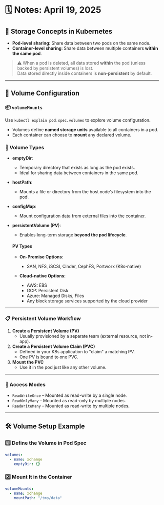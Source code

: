 
# 🗓️ Notes: April 19, 2025

## 🔹 Storage Concepts in Kubernetes

- **Pod-level sharing**: Share data between two pods on the same node.
- **Container-level sharing**: Share data between multiple containers **within the same pod**.

> ⚠️ When a pod is deleted, all data stored **within** the pod (unless backed by persistent volumes) is lost.  
> Data stored directly inside containers is **non-persistent** by default.

---

## 🔹 Volume Configuration

### 📦 `volumeMounts`  
Use `kubectl explain pod.spec.volumes` to explore volume configuration.  
- Volumes define **named storage units** available to all containers in a pod.
- Each container can choose to **mount** any declared volume.

### 📁 Volume Types

- **emptyDir**:  
  - Temporary directory that exists as long as the pod exists.  
  - Ideal for sharing data between containers in the same pod.
  
- **hostPath**:  
  - Mounts a file or directory from the host node’s filesystem into the pod.
  
- **configMap**:  
  - Mount configuration data from external files into the container.
  
- **persistentVolume (PV)**:
  - Enables long-term storage **beyond the pod lifecycle**.
  
  #### PV Types

  - **On-Premise Options**:
    - SAN, NFS, iSCSI, Cinder, CephFS, Portworx (K8s-native)

  - **Cloud-native Options**:
    - AWS: EBS
    - GCP: Persistent Disk
    - Azure: Managed Disks, Files
    - Any block storage services supported by the cloud provider

---

### 📋 Persistent Volume Workflow

1. **Create a Persistent Volume (PV)**  
   - Usually provisioned by a separate team (external resource, not in-app).
2. **Create a Persistent Volume Claim (PVC)**  
   - Defined in your K8s application to "claim" a matching PV.
   - One PV is bound to one PVC.
3. **Mount the PVC**  
   - Use it in the pod just like any other volume.

---

### 🔐 Access Modes

- `ReadWriteOnce` – Mounted as read-write by a single node.
- `ReadOnlyMany` – Mounted as read-only by multiple nodes.
- `ReadWriteMany` – Mounted as read-write by multiple nodes.

---

## 🛠️ Volume Setup Example

### 1️⃣ Define the Volume in Pod Spec
```yaml
volumes:
  - name: xchange
    emptyDir: {}
```

### 2️⃣ Mount It in the Container
```yaml
volumeMounts:
  - name: xchange
    mountPath: "/tmp/data"
```
